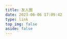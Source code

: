 ```yaml
---
title: 友人圈
date: 2023-06-06 17:09:42
type: link
top_img: false
aside: false
---
```

<script>
    function addStatusTagsWithCache(t) {
        const a = "statusTagsData";
        function e(t) {
            const a = t.link_status;
            document.querySelectorAll(".site-card").forEach((t => {
                if (!t.href)
                    return;
                const e = t.href.replace(/\/$/, "")
                  , s = document.createElement("div");
                s.classList.add("state");
                let i = !1;
                const l = a.find((t => t.link.replace(/\/$/, "") === e));
                if (l) {
                    let t = 'ERR'
                      , a = "error";
                    if (-1 === l.latency)
                        t = 'ERR';
                    else {
                        t = '' + (1e3 * l.latency).toFixed(0) + " ms",
                        l.latency <= 3 ? a = "success" : l.latency <= 5 ? a = "success" : l.latency <= 10 && (a = "success")
                    }
                    s.innerHTML = t,
                    s.classList.add(a),
                    i = !0
                }
                i && (t.style.position = "relative",
                t.appendChild(s))
            }
            ))
        }
        const s = localStorage.getItem(a);
        if (s) {
            const {data: t, timestamp: a} = JSON.parse(s);
            if (Date.now() - a < 18e5)
                return void e(t)
        }
        fetch(t).then((t => t.json())).then((t => {
            e(t);
            const s = {
                data: t,
                timestamp: Date.now()
            };
            localStorage.setItem(a, JSON.stringify(s))
        }
        )).catch((t => console.error("Error fetching test-flink result.json:", t)))
    }
    setTimeout(( () => {
        addStatusTagsWithCache("https://link-api.vercel.sxiaohe.top/result.json")
    }
    ), 0)
</script>